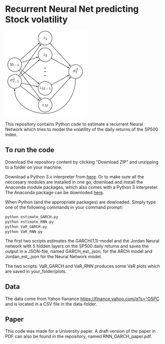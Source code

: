 # Recurrent Neural Net predicting Stock volatility

![Jordan RNN](recurrent_jordan_nn_volatility.png)

This repository contains Python code to estimate a recurrent Neural Network which tries to model the volatility of the daily returns of the SP500 index.

## To run the code

Download the repository content by clicking "Download ZIP" and unzipping to a folder on your machine.

Download a Python 3.x interpreter from [here](https://www.python.org/downloads/). Or to make sure all the neccesary modules are installed in one go, download and install the Anaconda module packages, which also comes with a Python 3 interpreter. The Anaconda package can be downloded [here](https://www.continuum.io/downloads).

When Python (and the appropriate packages) are dowloaded. Simply type one of the following commands in your command prompt:

```
python estimate_GARCH.py
python estimate_RNN.py 
python VaR_GARCH.py
python VaR_RNN.py
```

The first two scripts estimates the GARCH(1,1)-model and the Jordan Neural network with 5 hidden layers on the SP500 daily returns and saves the output in a JSON-file, named GARCH_est_<timestamp>.json, for the ARCH model and Jordan_est_<timestamp>.json for the Neural Network model.

The two scripts: VaR_GARCH and VaR_RNN produces some VaR plots which are saved in your_folder/plots.

## Data
 
The data come from Yahoo fianance https://finance.yahoo.com/q?s=^GSPC and is located in a CSV file in the data-folder.

## Paper

This code was made for a University paper. A draft version of the paper in PDF can also be found in the repository, named RNN_GARCH_paper.pdf.
